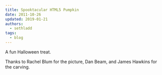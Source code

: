 ```yaml
---
title: Spooktacular HTML5 Pumpkin
date: 2011-10-26
updated: 2019-01-21
authors:
  - sethladd
tags:
  - blog
---
```



A fun Halloween treat.

Thanks to Rachel Blum for the picture, Dan Beam, and James Hawkins for the carving.
